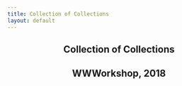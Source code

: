 ```yaml
---
title: Collection of Collections
layout: default
---
```


<article>
  <header class="vh-50 dt w-100">
    <div class="dtc v-mid cover">
      <h1 class="f1 measure mb0 normal">Collection of Collections</h1>
      <h2 class="f4 mt2 normal">WWWorkshop, 2018</h2>
    </div>
  </header>
</article>
